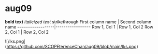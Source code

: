 # aug09
**bold text**
_italicized text_
~~strikethrough~~
First column name  | Second column name 
-------------------|------------------
Row 1, Col 1       | Row 1, Col 2 
Row 2, Col 1       | Row 2, Col 2 



![/lks.png]
(https://github.com/SCOPEterenceChan/aug09/blob/main/lks.png)
